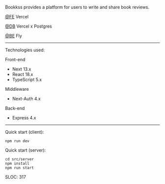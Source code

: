 Bookkss provides a platform for users to write and share book reviews.

[@FE](https://bookkss.com) Vercel

[@DB](https://vercel.com/storage/postgres) Vercel x Postgres

[@BE](https://bookkss.fly.dev) Fly


---

Technologies used:

Front-end

- Next 13.x
- React 18.x
- TypeScript 5.x

Middleware

- Next-Auth 4.x

Back-end

- Express 4.x

---

Quick start (client):

```
npm run dev
```

Quick start (server):

```
cd src/server
npm install
npm run start
```

SLOC: 317
